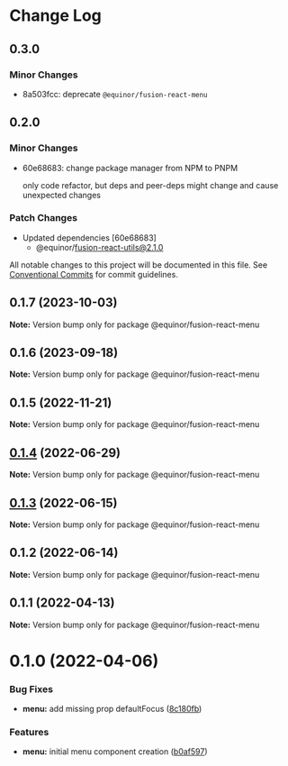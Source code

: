 # Change Log

## 0.3.0

### Minor Changes

- 8a503fcc: deprecate `@equinor/fusion-react-menu`

## 0.2.0

### Minor Changes

- 60e68683: change package manager from NPM to PNPM

  only code refactor, but deps and peer-deps might change and cause unexpected changes

### Patch Changes

- Updated dependencies [60e68683]
  - @equinor/fusion-react-utils@2.1.0

All notable changes to this project will be documented in this file.
See [Conventional Commits](https://conventionalcommits.org) for commit guidelines.

## 0.1.7 (2023-10-03)

**Note:** Version bump only for package @equinor/fusion-react-menu

## 0.1.6 (2023-09-18)

**Note:** Version bump only for package @equinor/fusion-react-menu

## 0.1.5 (2022-11-21)

**Note:** Version bump only for package @equinor/fusion-react-menu

## [0.1.4](https://github.com/equinor/fusion-react-components/compare/@equinor/fusion-react-menu@0.1.3...@equinor/fusion-react-menu@0.1.4) (2022-06-29)

**Note:** Version bump only for package @equinor/fusion-react-menu

## [0.1.3](https://github.com/equinor/fusion-react-components/compare/@equinor/fusion-react-menu@0.1.2...@equinor/fusion-react-menu@0.1.3) (2022-06-15)

**Note:** Version bump only for package @equinor/fusion-react-menu

## 0.1.2 (2022-06-14)

**Note:** Version bump only for package @equinor/fusion-react-menu

## 0.1.1 (2022-04-13)

**Note:** Version bump only for package @equinor/fusion-react-menu

# 0.1.0 (2022-04-06)

### Bug Fixes

- **menu:** add missing prop defaultFocus ([8c180fb](https://github.com/equinor/fusion-react-components/commit/8c180fbe60d37f192c1228c8eb34ddeeee211ba9))

### Features

- **menu:** initial menu component creation ([b0af597](https://github.com/equinor/fusion-react-components/commit/b0af597068ca5e9466618e85ce9382c8407e0f30))
